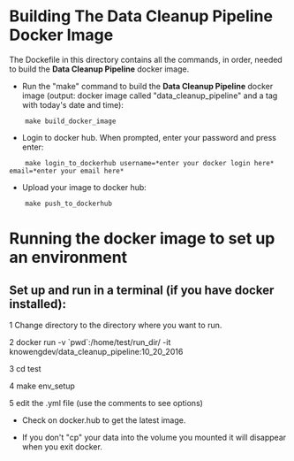 # Building The Data Cleanup Pipeline Docker Image
The Dockefile in this directory contains all the commands, in order, needed to build the **Data Cleanup Pipeline** docker image.

* Run the "make" command to build the **Data Cleanup Pipeline** docker image (output: docker image called "data_cleanup_pipeline" and a tag with today's date and time):
```
    make build_docker_image
```

* Login to docker hub. When prompted, enter your password and press enter:
```
    make login_to_dockerhub username=*enter your docker login here* email=*enter your email here*
```

* Upload your image to docker hub:
```
    make push_to_dockerhub
```

# Running the docker image to set up an environment

## Set up and run in a terminal (if you have docker installed):
1 Change directory to the directory  where you want to run.

2 docker run -v \`pwd\`:/home/test/run_dir/ -it knowengdev/data_cleanup_pipeline:10_20_2016 

3 cd test

4 make env_setup

5 edit the .yml file (use the comments to see options)

* Check on docker.hub to get the latest image. 

* If you don't "cp" your data into the volume you mounted it will disappear when you exit docker.

